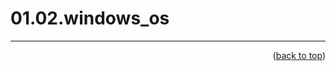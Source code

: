<a name="topage"></a>

# 01.02.windows_os

----

<p align="right">(<a href="#topage">back to top</a>)</p>
<br/>
<br/>
